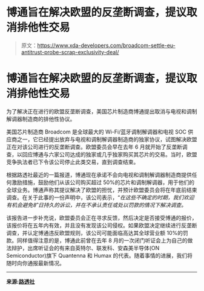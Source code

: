 # 博通旨在解决欧盟的反垄断调查，提议取消排他性交易

> 原文：<https://www.xda-developers.com/broadcom-settle-eu-antitrust-probe-scrap-exclusivity-deal/>

# 博通旨在解决欧盟的反垄断调查，提议取消排他性交易

为了解决正在进行的欧盟反垄断调查，美国芯片制造商博通提出取消与电视和调制解调器制造商的排他性协议。

美国芯片制造商 Broadcom 是全球最大的 Wi-Fi/蓝牙调制解调器和电视 SOC 供应商之一，它已经提出放弃与电视和调制解调器制造商的独家协议，试图解决欧盟正在对该公司进行的反垄断调查。欧盟委员会早在去年 6 月就开始了反垄断调查，以回应博通与六家公司达成的独家或几乎独家购买其芯片的交易。当时，欧盟竞争执法者已下令该公司停止此类交易，直到调查结束。

根据路透社最近的一篇报道，博通现在承诺不会向电视和调制解调器制造商提供任何激励措施，鼓励他们从该公司购买超过 50%的芯片和调制解调器，用于他们的全球业务。博通声称其提议解决了欧盟的担忧，并预计欧盟委员会将在年底前结束调查。在关于此事的一份声明中，该公司表示，“*在这些不确定的时期，我们欢迎有机会避免旷日持久的诉讼，并在不承认责任或处以罚款的情况下解决调查。*

该报告进一步补充说，欧盟委员会正在寻求反馈，然后决定是否接受博通的报价，该报价将在五年内有效，并且没有发现该公司侵权。如果欧盟决定继续进行反垄断调查，并认定博通违反欧盟规则，该公司可能面临高达其全球营业额 10%的罚款。同样值得注意的是，博通此前曾在去年 8 月的一次闭门听证会上为自己的做法辩护，出席听证会的有来自英特尔、联发科、安森美半导体(ON Semiconductor)旗下 Quantenna 和 Humax 的代表。随着事情的进展，我们将随时向你通报最新情况。

* * *

**来源:[路透社](https://www.reuters.com/article/us-eu-broadcom-antitrust/broadcom-offers-to-scrap-exclusivity-deals-to-end-eu-antitrust-probe-idUSKCN22916E)**